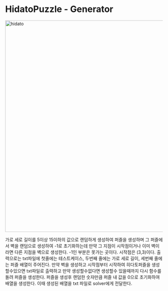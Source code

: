 HidatoPuzzle - Generator
========================

<img width="677" alt="hidato" src="https://user-images.githubusercontent.com/21329766/48242085-e65ef480-e41c-11e8-9475-f09af2afc6bf.png">

가로 세로 길이를 5이상 15이하의 값으로 랜덤하게 생성하여 퍼즐을 생성하며 그 퍼즐에서 벽을 랜덤으로 생성하여
-1로 초기화하는데 만약 그 지점이 시작점이거나 이미 벽이라면 다른 지점을 벽으로 생성한다.
-1인 부분은 못가는 곳이다. 시작점은 (3,3)이다.
출력으로는 txt파일에 첫줄에는 테스트케이스, 두번째 줄에는 가로 세로 길이, 세번째 줄에는 퍼즐 배열이 주어진다.
만약 벽을 생성하고 시작점부터 시작하여 히다토퍼즐을 생성할수있으면 txt파일로 출력하고 만약 생성할수없다면
생성할수 있을때까지 다시 함수를 돌려 퍼즐을 생성한다. 퍼즐을 생성후 랜덤한 숫자만큼 퍼즐 내 값을 0으로 초기화하여 배열을 생성한다. 이때 생성된 배열을 txt 파일로 solver에게 전달한다.
